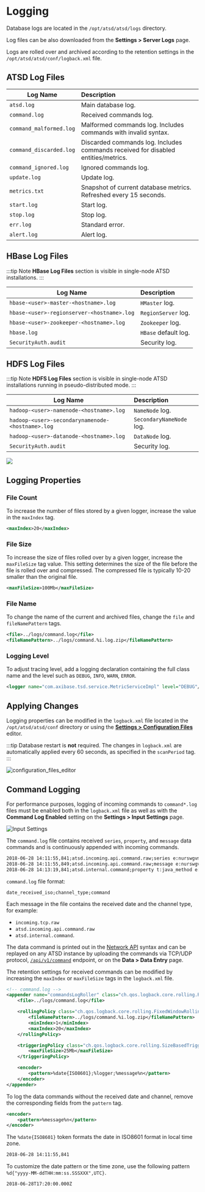 # Logging

Database logs are located in the `/opt/atsd/atsd/logs` directory.

Log files can be also downloaded from the **Settings > Server Logs** page.

Logs are rolled over and archived according to the retention settings in the `/opt/atsd/atsd/conf/logback.xml` file.

## ATSD Log Files

|**Log Name**|**Description**|
|---|:---|
|`atsd.log`| Main database log.|
|`command.log`| Received commands log.|
|`command_malformed.log`| Malformed commands log. Includes commands with invalid syntax.|
|`command_discarded.log`| Discarded commands log. Includes commands received for disabled entities/metrics.|
|`command_ignored.log`| Ignored commands log. |
|`update.log`| Update log. |
|`metrics.txt`| Snapshot of current database metrics. Refreshed every 15 seconds. |
|`start.log`| Start log.|
|`stop.log`| Stop log.|
|`err.log`| Standard error. |
|`alert.log`| Alert log. |

## HBase Log Files

:::tip Note
**HBase Log Files** section is visible in single-node ATSD installations.
:::

|**Log Name**|**Description**|
|---|:---|
|`hbase-<user>-master-<hostname>.log`| `HMaster` log.|
|`hbase-<user>-regionserver-<hostname>.log`| `RegionServer` log.|
|`hbase-<user>-zookeeper-<hostname>.log`| `Zookeeper` log.|
|`hbase.log`| `HBase` default log.|
|`SecurityAuth.audit`| Security log.|

## HDFS Log Files

:::tip Note
**HDFS Log Files** section is visible in single-node ATSD installations running in pseudo-distributed mode.
:::

|**Log Name**|**Description**|
|---|:---|
|`hadoop-<user>-namenode-<hostname>.log`| `NameNode` log.|
|`hadoop-<user>-secondarynamenode-<hostname>.log`| `SecondaryNameNode` log.|
|`hadoop-<user>-datanode-<hostname>.log`| `DataNode` log.|
|`SecurityAuth.audit`| Security log.|

![](./images/server-logs-atsd.png)

## Logging Properties

### File Count

To increase the number of files stored by a given logger, increase the value in the `maxIndex` tag.

```xml
<maxIndex>20</maxIndex>
```

### File Size

To increase the size of files rolled over by a given logger, increase the `maxFileSize` tag value. This setting determines the size of the file before the file is rolled over and compressed. The compressed file is typically 10-20 smaller than the original file.

```xml
<maxFileSize>100Mb</maxFileSize>
```

### File Name

To change the name of the current and archived files, change the `file` and `fileNamePattern` tags.

```xml
<file>../logs/command.log</file>
<fileNamePattern>../logs/command.%i.log.zip</fileNamePattern>
```

### Logging Level

To adjust tracing level, add a logging declaration containing the full class name and the level such as `DEBUG`, `INFO`, `WARN`, `ERROR`.

```xml
<logger name="com.axibase.tsd.service.MetricServiceImpl" level="DEBUG"/>
```

## Applying Changes

Logging properties can be modified in the `logback.xml` file located in the `/opt/atsd/atsd/conf` directory or using the [**Settings > Configuration Files**](./configuration-files.md) editor.

:::tip
Database restart is **not** required. The changes in `logback.xml` are automatically applied every 60 seconds, as specified in the `scanPeriod` tag.
:::

![](./images/config-editor.png "configuration_files_editor")

## Command Logging

For performance purposes, logging of incoming commands to `command*.log` files must be enabled both in the `logback.xml` file as well as with the **Command Log Enabled** setting on the **Settings > Input Settings** page.

![Input Settings](./images/logging_input.png)

The `command.log` file contains received `series`, `property`, and `message` data commands and is continuously appended with incoming commands.

```txt
2018-06-28 14:11:55,841;atsd.incoming.api.command.raw;series e:nurswgvml007 m:os.disk.fs.percent_used=45.62672958755293  t:disk=/
2018-06-28 14:11:55,849;atsd.incoming.api.command.raw;message e:nurswgvml008 ms:1530195115844 t:job_type="DOCKER" t:job_name="docker-hbs-to-nur" t:source="docker-hbs-to-nur" t:type="collector-job" t:status="COMPLETED"
2018-06-28 14:13:19,841;atsd.internal.command;property t:java_method e:atsd ms:1530195199841 k:host=NURSWGVML007 v:java_method_invoke_last=5
```

`command.log` file format:

```ls
date_received_iso;channel_type;command
```

Each message in the file contains the received date and the channel type, for example:

* `incoming.tcp.raw`
* `atsd.incoming.api.command.raw`
* `atsd.internal.command`.

The data command is printed out in the [Network API](../api/network/README.md) syntax and can be replayed on any ATSD instance by uploading the commands via TCP/UDP protocol, [`/api/v1/command`](../api/data/ext/command.md) endpoint, or on the **Data > Data Entry** page.

The retention settings for received commands can be modified by increasing the `maxIndex` or `maxFileSize` tags in the `logback.xml` file.

```xml
<!-- command.log -->
<appender name="commandsLogRoller" class="ch.qos.logback.core.rolling.RollingFileAppender">
    <file>../logs/command.log</file>

    <rollingPolicy class="ch.qos.logback.core.rolling.FixedWindowRollingPolicy">
        <fileNamePattern>../logs/command.%i.log.zip</fileNamePattern>
        <minIndex>1</minIndex>
        <maxIndex>20</maxIndex>
    </rollingPolicy>

    <triggeringPolicy class="ch.qos.logback.core.rolling.SizeBasedTriggeringPolicy">
        <maxFileSize>25Mb</maxFileSize>
    </triggeringPolicy>

    <encoder>
        <pattern>%date{ISO8601};%logger;%message%n</pattern>
    </encoder>
</appender>
```

To log the data commands without the received date and channel, remove the corresponding fields from the `pattern` tag.

```xml
<encoder>
    <pattern>%message%n</pattern>
</encoder>
```

The `%date{ISO8601}` token formats the date in ISO8601 format in local time zone.

```txt
2018-06-28 14:11:55,841
```

To customize the date pattern or the time zone, use the following pattern `%d{"yyyy-MM-ddTHH:mm:ss.SSSXXX",UTC}`.

```txt
2018-06-28T17:20:00.000Z
```
